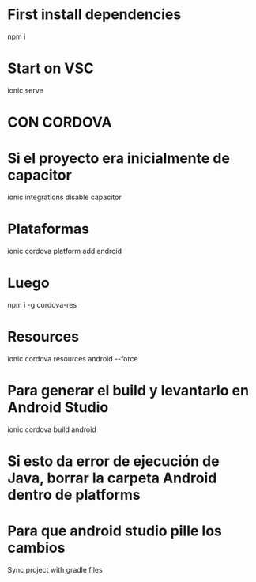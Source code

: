 # First install dependencies
npm i

# Start on VSC
ionic serve

<!-- Despliegues en las AppStores -->
# CON CORDOVA
# Si el proyecto era inicialmente de capacitor
ionic integrations disable capacitor
# Plataformas
<!-- ionic cordova platform add ios -->
ionic cordova platform add android
# Luego
npm i -g cordova-res
# Resources
<!-- ionic cordova resources -->
<!-- ionic cordova resources --force -->
ionic cordova resources android --force

# Para generar el build y levantarlo en Android Studio
ionic cordova build android
# Si esto da error de ejecución de Java, borrar la carpeta Android dentro de platforms
# Para que android studio pille los cambios
Sync project with gradle files